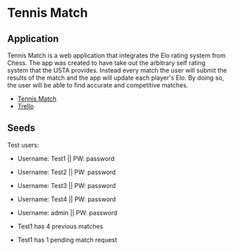 Tennis Match
=============

Application
---------------

Tennis Match is a web application that integrates the Elo rating system from
Chess. The app was created to have take out the arbitrary self rating system
that the USTA provides. Instead every match the user will submit the results of
the match and the app will update each player's Elo. By doing so, the user will
be able to find accurate and competitive matches.

* [Tennis Match](http://tennismatchr.elijah.kim)
* [Trello](https://trello.com/b/lbcAWTts/tennis-match)

Seeds
--------------
Test users:

* Username: Test1 || PW: password
* Username: Test2 || PW: password
* Username: Test3 || PW: password
* Username: Test4 || PW: password
* Username: admin || PW: password

* Test1 has 4 previous matches
* Test1 has 1 pending match request
